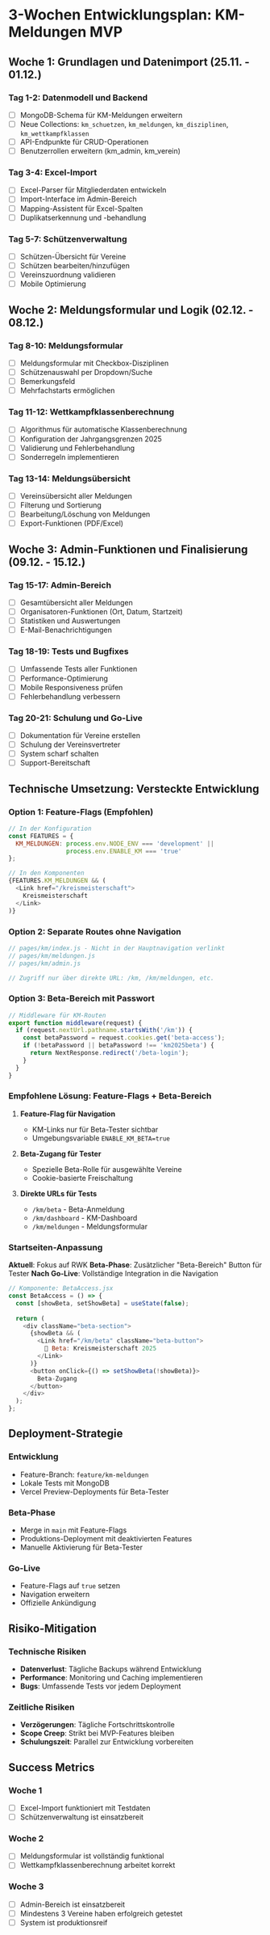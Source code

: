 # 3-Wochen Entwicklungsplan: KM-Meldungen MVP

## Woche 1: Grundlagen und Datenimport (25.11. - 01.12.)

### Tag 1-2: Datenmodell und Backend
- [ ] MongoDB-Schema für KM-Meldungen erweitern
- [ ] Neue Collections: `km_schuetzen`, `km_meldungen`, `km_disziplinen`, `km_wettkampfklassen`
- [ ] API-Endpunkte für CRUD-Operationen
- [ ] Benutzerrollen erweitern (km_admin, km_verein)

### Tag 3-4: Excel-Import
- [ ] Excel-Parser für Mitgliederdaten entwickeln
- [ ] Import-Interface im Admin-Bereich
- [ ] Mapping-Assistent für Excel-Spalten
- [ ] Duplikatserkennung und -behandlung

### Tag 5-7: Schützenverwaltung
- [ ] Schützen-Übersicht für Vereine
- [ ] Schützen bearbeiten/hinzufügen
- [ ] Vereinszuordnung validieren
- [ ] Mobile Optimierung

## Woche 2: Meldungsformular und Logik (02.12. - 08.12.)

### Tag 8-10: Meldungsformular
- [ ] Meldungsformular mit Checkbox-Disziplinen
- [ ] Schützenauswahl per Dropdown/Suche
- [ ] Bemerkungsfeld
- [ ] Mehrfachstarts ermöglichen

### Tag 11-12: Wettkampfklassenberechnung
- [ ] Algorithmus für automatische Klassenberechnung
- [ ] Konfiguration der Jahrgangsgrenzen 2025
- [ ] Validierung und Fehlerbehandlung
- [ ] Sonderregeln implementieren

### Tag 13-14: Meldungsübersicht
- [ ] Vereinsübersicht aller Meldungen
- [ ] Filterung und Sortierung
- [ ] Bearbeitung/Löschung von Meldungen
- [ ] Export-Funktionen (PDF/Excel)

## Woche 3: Admin-Funktionen und Finalisierung (09.12. - 15.12.)

### Tag 15-17: Admin-Bereich
- [ ] Gesamtübersicht aller Meldungen
- [ ] Organisatoren-Funktionen (Ort, Datum, Startzeit)
- [ ] Statistiken und Auswertungen
- [ ] E-Mail-Benachrichtigungen

### Tag 18-19: Tests und Bugfixes
- [ ] Umfassende Tests aller Funktionen
- [ ] Performance-Optimierung
- [ ] Mobile Responsiveness prüfen
- [ ] Fehlerbehandlung verbessern

### Tag 20-21: Schulung und Go-Live
- [ ] Dokumentation für Vereine erstellen
- [ ] Schulung der Vereinsvertreter
- [ ] System scharf schalten
- [ ] Support-Bereitschaft

## Technische Umsetzung: Versteckte Entwicklung

### Option 1: Feature-Flags (Empfohlen)
```javascript
// In der Konfiguration
const FEATURES = {
  KM_MELDUNGEN: process.env.NODE_ENV === 'development' || 
                process.env.ENABLE_KM === 'true'
};

// In den Komponenten
{FEATURES.KM_MELDUNGEN && (
  <Link href="/kreismeisterschaft">
    Kreismeisterschaft
  </Link>
)}
```

### Option 2: Separate Routes ohne Navigation
```javascript
// pages/km/index.js - Nicht in der Hauptnavigation verlinkt
// pages/km/meldungen.js
// pages/km/admin.js

// Zugriff nur über direkte URL: /km, /km/meldungen, etc.
```

### Option 3: Beta-Bereich mit Passwort
```javascript
// Middleware für KM-Routen
export function middleware(request) {
  if (request.nextUrl.pathname.startsWith('/km')) {
    const betaPassword = request.cookies.get('beta-access');
    if (!betaPassword || betaPassword !== 'km2025beta') {
      return NextResponse.redirect('/beta-login');
    }
  }
}
```

### Empfohlene Lösung: Feature-Flags + Beta-Bereich

1. **Feature-Flag für Navigation**
   - KM-Links nur für Beta-Tester sichtbar
   - Umgebungsvariable `ENABLE_KM_BETA=true`

2. **Beta-Zugang für Tester**
   - Spezielle Beta-Rolle für ausgewählte Vereine
   - Cookie-basierte Freischaltung

3. **Direkte URLs für Tests**
   - `/km/beta` - Beta-Anmeldung
   - `/km/dashboard` - KM-Dashboard
   - `/km/meldungen` - Meldungsformular

### Startseiten-Anpassung

**Aktuell**: Fokus auf RWK
**Beta-Phase**: Zusätzlicher "Beta-Bereich" Button für Tester
**Nach Go-Live**: Vollständige Integration in die Navigation

```javascript
// Komponente: BetaAccess.jsx
const BetaAccess = () => {
  const [showBeta, setShowBeta] = useState(false);
  
  return (
    <div className="beta-section">
      {showBeta && (
        <Link href="/km/beta" className="beta-button">
          🧪 Beta: Kreismeisterschaft 2025
        </Link>
      )}
      <button onClick={() => setShowBeta(!showBeta)}>
        Beta-Zugang
      </button>
    </div>
  );
};
```

## Deployment-Strategie

### Entwicklung
- Feature-Branch: `feature/km-meldungen`
- Lokale Tests mit MongoDB
- Vercel Preview-Deployments für Beta-Tester

### Beta-Phase
- Merge in `main` mit Feature-Flags
- Produktions-Deployment mit deaktivierten Features
- Manuelle Aktivierung für Beta-Tester

### Go-Live
- Feature-Flags auf `true` setzen
- Navigation erweitern
- Offizielle Ankündigung

## Risiko-Mitigation

### Technische Risiken
- **Datenverlust**: Tägliche Backups während Entwicklung
- **Performance**: Monitoring und Caching implementieren
- **Bugs**: Umfassende Tests vor jedem Deployment

### Zeitliche Risiken
- **Verzögerungen**: Tägliche Fortschrittskontrolle
- **Scope Creep**: Strikt bei MVP-Features bleiben
- **Schulungszeit**: Parallel zur Entwicklung vorbereiten

## Success Metrics

### Woche 1
- [ ] Excel-Import funktioniert mit Testdaten
- [ ] Schützenverwaltung ist einsatzbereit

### Woche 2
- [ ] Meldungsformular ist vollständig funktional
- [ ] Wettkampfklassenberechnung arbeitet korrekt

### Woche 3
- [ ] Admin-Bereich ist einsatzbereit
- [ ] Mindestens 3 Vereine haben erfolgreich getestet
- [ ] System ist produktionsreif